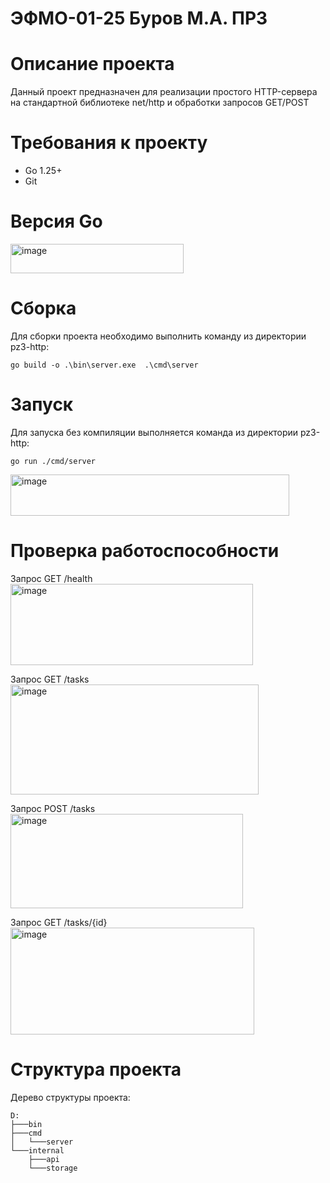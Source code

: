 # ЭФМО-01-25 Буров М.А. ПР3

# Описание проекта
Данный проект предназначен для реализации простого HTTP-сервера на стандартной библиотеке net/http и обработки запросов GET/POST

# Требования к проекту
* Go 1.25+
* Git

# Версия Go
<img width="277" height="47" alt="image" src="https://github.com/user-attachments/assets/884936a9-b6aa-4b53-9b9c-88b324b9685d" />

# Сборка
Для сборки проекта необходимо выполнить команду из директории pz3-http:
```
go build -o .\bin\server.exe  .\cmd\server
```
# Запуск
Для запуска без компиляции выполняется команда из директории pz3-http:
```
go run ./cmd/server
```
<img width="446" height="66" alt="image" src="https://github.com/user-attachments/assets/889dd8a4-721e-4e4f-8b87-2ad47bdf9073" />

# Проверка работоспоcобности
Запрос GET /health
<img width="388" height="130" alt="image" src="https://github.com/user-attachments/assets/81a6d5e4-1372-4f6e-a7fa-5ca38ddfae62" />

Запрос GET /tasks
<img width="397" height="176" alt="image" src="https://github.com/user-attachments/assets/53a741ad-c385-4f82-a65c-8a4115088c79" />

Запрос POST /tasks
<img width="372" height="151" alt="image" src="https://github.com/user-attachments/assets/e51f95a6-dc2f-4077-bc7e-40bbd85da4f0" />

Запрос GET /tasks/{id}
<img width="390" height="171" alt="image" src="https://github.com/user-attachments/assets/7f495062-5c33-4f44-8fc2-89c726697d01" />

# Структура проекта
Дерево структуры проекта: 
```
D:
├───bin
├───cmd
│   └───server
└───internal
    ├───api
    └───storage
```
